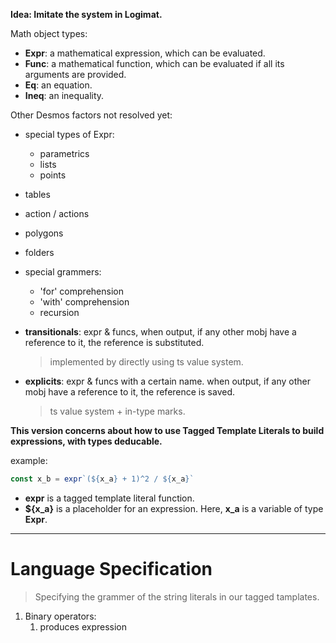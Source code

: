 **Idea: Imitate the system in Logimat.**

Math object types:
- **Expr**: a mathematical expression, which can be evaluated.
- **Func**: a mathematical function, which can be evaluated if all its arguments are provided.
- **Eq**: an equation.
- **Ineq**: an inequality.

Other Desmos factors not resolved yet:
- special types of Expr:
	- parametrics
	- lists
	- points
- tables
- action / actions
- polygons
- folders
- special grammers:
	- 'for' comprehension
	- 'with' comprehension
	- recursion


- **transitionals**: expr & funcs, when output, if any other mobj have a reference to it, the reference is substituted.
	> implemented by directly using ts value system.

- **explicits**: expr & funcs with a certain name. when output, if any other mobj have a reference to it, the reference is saved.
	> ts value system + in-type marks.

**This version concerns about how to use Tagged Template Literals to build expressions, with types deducable.**

example:

```ts
const x_b = expr`(${x_a} + 1)^2 / ${x_a}`
```

- **expr** is a tagged template literal function.
- **${x_a}** is a placeholder for an expression. Here, **x_a** is a variable of type **Expr**.



---

# Language Specification

> Specifying the grammer of the string literals in our tagged tamplates.



1. Binary operators:
	1. produces expression